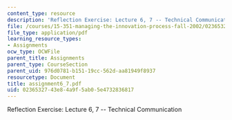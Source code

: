 ```yaml
---
content_type: resource
description: 'Reflection Exercise: Lecture 6, 7 -- Technical Communication'
file: /courses/15-351-managing-the-innovation-process-fall-2002/0236532743e84a9f5ab05e4732836817_assignment6_7.pdf
file_type: application/pdf
learning_resource_types:
- Assignments
ocw_type: OCWFile
parent_title: Assignments
parent_type: CourseSection
parent_uid: 976d0781-b151-19cc-562d-aa81949f8937
resourcetype: Document
title: assignment6_7.pdf
uid: 02365327-43e8-4a9f-5ab0-5e4732836817
---
```

Reflection Exercise: Lecture 6, 7 -- Technical Communication

